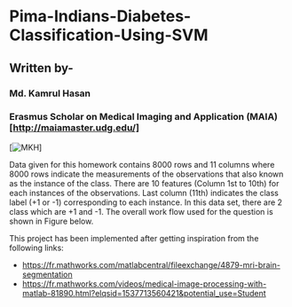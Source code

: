 # Pima-Indians-Diabetes-Classification-Using-SVM
## Written by-
### Md. Kamrul Hasan 
### Erasmus Scholar on Medical Imaging and Application (MAIA) [http://maiamaster.udg.edu/]
[![MKH](https://cdn.rawgit.com/sindresorhus/awesome/d7305f38d29fed78fa85652e3a63e154dd8e8829/media/badge.svg)] <br />

Data given for this homework contains 8000 rows and 11 columns where 8000 rows indicate the measurements of the observations that also known as the instance of the class. There are 10 features (Column 1st to 10th) for each instances of the observations. Last column (11th) indicates the class label (+1 or -1) corresponding to each instance. In this data set, there are 2 class which are +1 and -1. The overall work flow used for the question is shown in Figure below.



This project has been implemented after getting inspiration from the following links: 
+ https://fr.mathworks.com/matlabcentral/fileexchange/4879-mri-brain-segmentation
+ https://fr.mathworks.com/videos/medical-image-processing-with-matlab-81890.html?elqsid=1537713560421&potential_use=Student 
